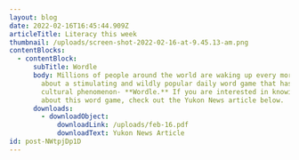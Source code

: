 ```yaml
---
layout: blog
date: 2022-02-16T16:45:44.909Z
articleTitle: Literacy this week
thumbnail: /uploads/screen-shot-2022-02-16-at-9.45.13-am.png
contentBlocks:
  - contentBlock:
      subTitle: Wordle
      body: Millions of people around the world are waking up every morning thinking
        about a stimulating and wildly popular daily word game that has become a
        cultural phenomenon- **Wordle.** If you are interested in knowing more
        about this word game, check out the Yukon News article below.
      downloads:
        - downloadObject:
            downloadLink: /uploads/feb-16.pdf
            downloadText: Yukon News Article
id: post-NWtpjDp1D
---
```

